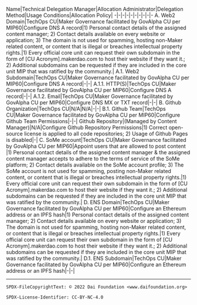Name|Technical Delegation Manager|Allocation Administrator|Delegation Method|Usage Conditions|Allocation Policy|
-|-|-|-|-|-|-|-|-|-
A. Web2 Domain|TechOps CU|Maker Governance facilitated by GovAlpha CU per MIP60|Configure DNS A record|1) Personal contact details of the assigned content manager; 2) Contact details available on every website or application; 3) The domain is not used for spamming, hosting non-Maker related content, or content that is illegal or breaches intellectual property rights.|1) Every official core unit can request their own subdomain in the form of [CU Acronym].makerdao.com to host their website if they want it.; 2) Additional subdomains can be requested if they are included in the core unit MIP that was ratified by the community.|
A.1. Web2 Subdomain|TechOps CU|Maker Governance facilitated by GovAlpha CU per MIP60|Configure DNS A record|-|-|
A.1.1. HTTP(S)|TechOps CU|Maker Governance facilitated by GovAlpha CU per MIP60|Configure DNS A record|-|-|
A.1.2. Email|TechOps CU|Maker Governance facilitated by GovAlpha CU per MIP60|Configure DNS MX or TXT record|-|-|
B. Github Organization|TechOps CU|N/A|N/A|-|-|
B.1. Github Team|TechOps CU|Maker Governance facilitated by GovAlpha CU per MIP60|Configure Github Team Permissions|-|-|
Github Repository|(Managed by Content Manager)|N/A|Configure Github Repository Permissions|1) Correct open-source license is applied to all code repositories; 2) Usage of Github Pages is disabled|-|
C. SoMe account|TechOps CU|Maker Governance facilitated by GovAlpha CU per MIP60|Appoint users that are allowed to post content |1) Personal contact details of the assigned content manager & the assigned content manager accepts to adhere to the terms of service of the SoMe platform; 2) Contact details available on the SoMe account profile; 3) The SoMe account is not used for spamming, posting non-Maker related content, or content that is illegal or breaches intellectual property rights.|1) Every official core unit can request their own subdomain in the form of [CU Acronym].makerdao.com to host their website if they want it.; 2) Additional subdomains can be requested if they are included in the core unit MIP that was ratified by the community.|
D. ENS Domain|TechOps CU|Maker Governance facilitated by GovAlpha CU per MIP60|Configure an Ethereum address or an IPFS hash|1) Personal contact details of the assigned content manager; 2) Contact details available on every website or application; 3) The domain is not used for spamming, hosting non-Maker related content, or content that is illegal or breaches intellectual property rights.|1) Every official core unit can request their own subdomain in the form of [CU Acronym].makerdao.com to host their website if they want it.; 2) Additional subdomains can be requested if they are included in the core unit MIP that was ratified by the community.|
D.1. ENS Subdomain|TechOps CU|Maker Governance facilitated by GovAlpha CU per MIP60|Configure an Ethereum address or an IPFS hash|-|-|

---


```
SPDX-FileCopyrightText: © 2022 Dai Foundation <www.daifoundation.org>

SPDX-License-Identifier: CC-BY-NC-4.0
```